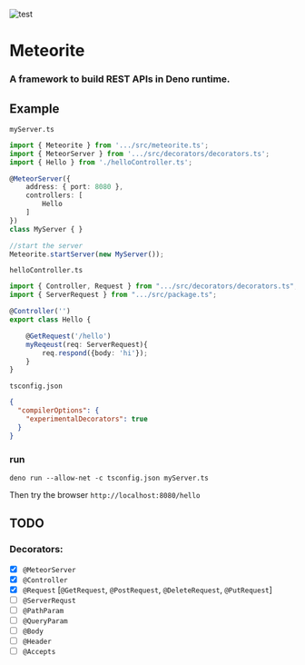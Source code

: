 ![test](https://github.com/AhmedAlYousif/meteorite/workflows/test/badge.svg)

# Meteorite
### A framework to build REST APIs in Deno runtime.

## Example

`myServer.ts`
```typescript
import { Meteorite } from '.../src/meteorite.ts';
import { MeteorServer } from '.../src/decorators/decorators.ts';
import { Hello } from './helloController.ts';

@MeteorServer({
    address: { port: 8080 },
    controllers: [
        Hello
    ]
})
class MyServer { }

//start the server
Meteorite.startServer(new MyServer());
```

`helloController.ts`
```typescript
import { Controller, Request } from ".../src/decorators/decorators.ts";
import { ServerRequest } from ".../src/package.ts";

@Controller('')
export class Hello {

    @GetRequest('/hello')
    myReqeust(req: ServerRequest){
        req.respond({body: 'hi'});
    }
}
```

`tsconfig.json`
```json
{
  "compilerOptions": {
    "experimentalDecorators": true
  }
}
```

### run
`deno run --allow-net -c tsconfig.json myServer.ts`

Then try the browser `http://localhost:8080/hello`



## TODO

### Decorators:
-   [x] `@MeteorServer`
-   [x] `@Controller`
-   [x] `@Request` [`@GetRequest`, `@PostRequest`, `@DeleteRequest`, `@PutRequest`]
-   [ ] `@ServerRequst`
-   [ ] `@PathParam`
-   [ ] `@QueryParam`
-   [ ] `@Body`
-   [ ] `@Header`
-   [ ] `@Accepts`

